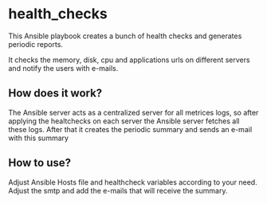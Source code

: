 # health_checks
This Ansible playbook creates a bunch of health checks and generates periodic reports.

It checks the memory, disk, cpu and applications urls on different servers and notify the users with e-mails.

## How does it work?

The Ansible server acts as a centralized server for all metrices logs, so after applying the healtchecks on each server the Ansible server fetches all these logs.
After that it creates the periodic summary and sends an e-mail with this summary 


## How to use? 
Adjust Ansible Hosts file and healthcheck variables according to your need.
Adjust the smtp and add the e-mails that will receive the summary.

